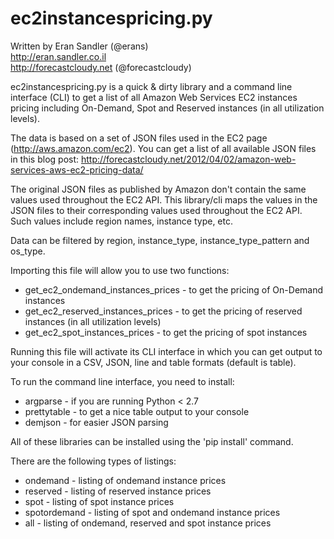 ec2instancespricing.py
======================

Written by Eran Sandler (@erans)    
http://eran.sandler.co.il    
http://forecastcloudy.net (@forecastcloudy)

ec2instancespricing.py is a quick & dirty library and a command line interface (CLI)
to get a list of all Amazon Web Services EC2 instances pricing including On-Demand, Spot and Reserved instances (in all utilization levels).

The data is based on a set of JSON files used in the EC2 page (http://aws.amazon.com/ec2).
You can get a list of all available JSON files in this blog post:
http://forecastcloudy.net/2012/04/02/amazon-web-services-aws-ec2-pricing-data/

The original JSON files as published by Amazon don't contain the same values used throughout
the EC2 API. This library/cli maps the values in the JSON files to their corresponding values
used throughout the EC2 API. Such values include region names, instance type, etc.

Data can be filtered by region, instance_type, instance_type_pattern and os_type.

Importing this file will allow you to use two functions:

* get_ec2_ondemand_instances_prices - to get the pricing of On-Demand instances
* get_ec2_reserved_instances_prices - to get the pricing of reserved instances (in all utilization levels)
* get_ec2_spot_instances_prices - to get the pricing of spot instances

Running this file will activate its CLI interface in which you can get output to your console
in a CSV, JSON, line and table formats (default is table).

To run the command line interface, you need to install:

* argparse     - if you are running Python < 2.7    
* prettytable  - to get a nice table output to your console
* demjson      - for easier JSON parsing

All of these libraries can be installed using the 'pip install' command.

There are the following types of listings:

* ondemand - listing of ondemand instance prices
* reserved - listing of reserved instance prices
* spot - listing of spot instance prices
* spotordemand - listing of spot and ondemand instance prices
* all - listing of ondemand, reserved and spot instance prices
